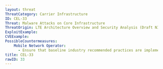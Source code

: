 ```yaml
---
layout: threat
ThreatCategory: Carrier Infrastructure
ID: CEL-33
Threat: Malware Attacks on Core Infrastructure
ThreatOrigin: LTE Architecture Overview and Security Analysis (Draft NISTIR 8071) [^166]
ExploitExample:
CVEExample:
PossibleCountermeasures:
    Mobile Network Operator:
      - Ensure that baseline industry recommended practices are implemented and validated
title: CEL-33
rawID: 33
---
```

